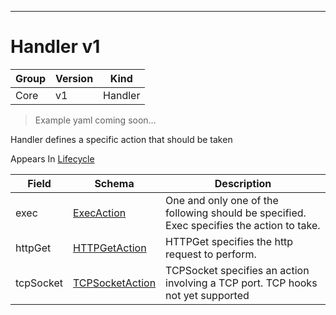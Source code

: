 

-----------
# Handler v1

Group        | Version     | Kind
------------ | ---------- | -----------
Core | v1 | Handler







> Example yaml coming soon...


Handler defines a specific action that should be taken

<aside class="notice">
Appears In <a href="#lifecycle-v1">Lifecycle</a> </aside>

Field        | Schema     | Description
------------ | ---------- | -----------
exec | [ExecAction](#execaction-v1) | One and only one of the following should be specified. Exec specifies the action to take.
httpGet | [HTTPGetAction](#httpgetaction-v1) | HTTPGet specifies the http request to perform.
tcpSocket | [TCPSocketAction](#tcpsocketaction-v1) | TCPSocket specifies an action involving a TCP port. TCP hooks not yet supported






